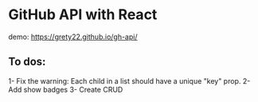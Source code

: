 # GitHub API with React
demo: https://grety22.github.io/gh-api/

## To dos:
1- Fix the warning: Each child in a list should have a unique "key" prop.
2- Add show badges
3- Create CRUD 
